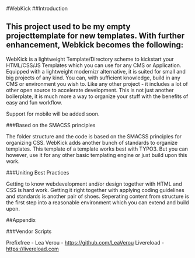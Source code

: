 #WebKick
##Introduction

This project used to be my empty projecttemplate for new templates.
With further enhancement, Webkick becomes the following:
---
WebKick is a lightweight Template/Directory scheme to kickstart your HTML/CSS/JS Templates which you can use for any CMS or Application.
Equipped with a lightweight modernizr alternative, it is suited for small and big projects of any kind.
You can, with sufficient knowledge, build in any CMS or environment you wish to.
Like any other project - it includes a lot of other open source to accelerate development.
This is not just another boilerplate, it is much more a way to organize your stuff with the benefits of easy and fun workflow.

Support for mobile will be added soon.

###Based on the SMACSS principles

The folder structure and the code is based on the SMACSS principles for organizing CSS.
WebKick adds another bunch of standards to organize templates. This template of a template works best with TYPO3. But you can however, use it for any other basic templating engine or just build upon this work.

###Uniting Best Practices

Getting to know webdevelopment and/or design together with HTML and CSS is hard work. Getting it right together with applying coding guidelines and standards is another pair of shoes. Seperating content from structure is the first step into a reasonable environment which you can extend and build upon. 

##Appendix


###Vendor Scripts

Prefixfree - Lea Verou - https://github.com/LeaVerou
Livereload - https://livereload.com
